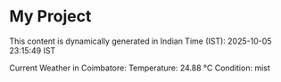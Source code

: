 # My Project

This content is dynamically generated in Indian Time (IST): 2025-10-05 23:15:49 IST


Current Weather in Coimbatore:
Temperature: 24.88 °C
Condition: mist
